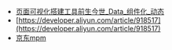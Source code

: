 - [页面可视化搭建工具前生今世_Data_组件化_动态](https://www.sohu.com/a/552733443_121124378)
- [https://developer.aliyun.com/article/918517](https://developer.aliyun.com/article/918517)
- [京东mpm](https://cloud.tencent.com/developer/article/1612753)
